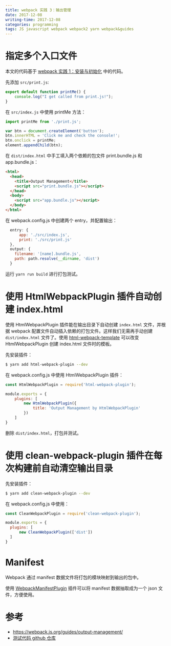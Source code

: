 ```yaml
---
title: webpack 实践 3：输出管理
date: 2017-12-08
writing-time: 2017-12-08
categories: programming
tags: JS javascript webpack webpack2 yarn webpack&guides
---
```


# 指定多个入口文件

本文的代码基于 [webpack 实践 1：安装与初始化](http://www.atjiang.com/webpack-practice-1-getting-started/) 中的代码。

先添加 `src/print.js`:

```javascript
export default function printMe() {
    console.log("I get called from print.js!");
}
```

在 `src/index.js` 中使用 printMe 方法：

```javascript
import printMe from './print.js';

var btn = document.createElement('button');
btn.innerHTML = 'Click me and check the console!';
btn.onclick = printMe;
element.appendChild(btn);
```

在 `dist/index.html` 中手工填入两个依赖的包文件 print.bundle.js 和 app.bundle.js：

```html
<html>
  <head>
    <title>Output Management</title>
    <script src="print.bundle.js"></script>
  </head>
  <body>
    <script src="app.bundle.js"></script>
  </body>
</html>
```

在 webpack.config.js 中创建两个 entry，并配置输出：

```javascript
  entry: {
      app: './src/index.js',
      print: './src/print.js'
  },
  output: {
    filename: '[name].bundle.js',
    path: path.resolve(__dirname, 'dist')
  }
```

运行 `yarn run build` 进行打包测试。

# 使用 HtmlWebpackPlugin 插件自动创建 index.html

使用 HtmlWebpackPlugin 插件能在输出目录下自动创建 `index.html` 文件，并根据 webpack 配置文件自动插入依赖的打包文件。这样我们无需再手动创建 `dist/index.html` 文件了。使用 [html-webpack-template](https://github.com/jaketrent/html-webpack-template) 可以改变 HtmlWebpackPlugin 创建 index.html 文件时的模板。

先安装插件：

```bash
$ yarn add html-webpack-plugin --dev
```

在 webpack.config.js 中使用 HtmlWebpackPlugin 插件：

```javascript
const HtmlWebpackPlugin = require('html-webpack-plugin');

module.exports = {
    plugins: [
        new HtmlWebpackPlugin({
            title: 'Output Management by HtmlWebpackPlugin'
        })
    ]
}
```

删除 `dist/index.html`，打包并测试。

# 使用 clean-webpack-plugin 插件在每次构建前自动清空输出目录

先安装插件：

```bash
$ yarn add clean-webpack-plugin --dev
```

在 webpack.config.js 中使用：

```javascript
const CleanWebpackPlugin = require('clean-webpack-plugin');

module.exports = {
  plugins: [
      new CleanWebpackPlugin(['dist'])
  ]
}
```

# Manifest

Webpack 通过 manifest 数据文件将打包的模块映射到输出的包中。

使用 [WebpackManifestPlugin](https://github.com/danethurber/webpack-manifest-plugin) 插件可以将 manifest 数据抽取成为一个 json 文件，方便使用。

# 参考

+ https://webpack.js.org/guides/output-management/
+ [测试代码 github 仓库](https://github.com/haiiiiiyun/webpack-practice)
